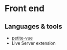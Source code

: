 # Front end
## Languages & tools
- [petite-vue](https://github.com/vuejs/petite-vue)
- Live Server extension